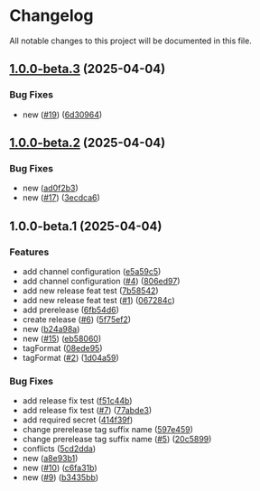 # Changelog

All notable changes to this project will be documented in this file.

## [1.0.0-beta.3](https://github.com/glenonmateus/semantic-release/compare/1.0.0-beta.2...1.0.0-beta.3) (2025-04-04)


### Bug Fixes

* new ([#19](https://github.com/glenonmateus/semantic-release/issues/19)) ([6d30964](https://github.com/glenonmateus/semantic-release/commit/6d309644a30b3ef7b0d046a90729ee4a3d4e808b))

## [1.0.0-beta.2](https://github.com/glenonmateus/semantic-release/compare/1.0.0-beta.1...1.0.0-beta.2) (2025-04-04)


### Bug Fixes

* new ([ad0f2b3](https://github.com/glenonmateus/semantic-release/commit/ad0f2b3c2c5c018d0e0ee781fb9b64852ebebfcf))
* new ([#17](https://github.com/glenonmateus/semantic-release/issues/17)) ([3ecdca6](https://github.com/glenonmateus/semantic-release/commit/3ecdca6db157591490109fe17a3336b42fa900a9))

## 1.0.0-beta.1 (2025-04-04)


### Features

* add channel configuration ([e5a59c5](https://github.com/glenonmateus/semantic-release/commit/e5a59c5fdffc4451d262f9c53fdd85d02e74dd43))
* add channel configuration ([#4](https://github.com/glenonmateus/semantic-release/issues/4)) ([806ed97](https://github.com/glenonmateus/semantic-release/commit/806ed9781ecf892a369aa1998c954e456f77f977))
* add new release feat test ([7b58542](https://github.com/glenonmateus/semantic-release/commit/7b58542fab02235b2d8a0cfb5afe64937909ca12))
* add new release feat test ([#1](https://github.com/glenonmateus/semantic-release/issues/1)) ([067284c](https://github.com/glenonmateus/semantic-release/commit/067284c7d086cf981fa1e8ed98ffe64d2ec71672))
* add prerelease ([6fb54d6](https://github.com/glenonmateus/semantic-release/commit/6fb54d60a4c1d68025c06983e1337a44ab20b5b5))
* create release ([#6](https://github.com/glenonmateus/semantic-release/issues/6)) ([5f75ef2](https://github.com/glenonmateus/semantic-release/commit/5f75ef20e6b2335b7dff7103facd940cbd94e3a7))
* new ([b24a98a](https://github.com/glenonmateus/semantic-release/commit/b24a98ab63c6318ab214d9b5c478230d1a7f1c60))
* new ([#15](https://github.com/glenonmateus/semantic-release/issues/15)) ([eb58060](https://github.com/glenonmateus/semantic-release/commit/eb58060c97a506ccc7198b136a2a2c59967811e1))
* tagFormat ([08ede95](https://github.com/glenonmateus/semantic-release/commit/08ede950ef3e53498f4823ddacd283e722a21153))
* tagFormat ([#2](https://github.com/glenonmateus/semantic-release/issues/2)) ([1d04a59](https://github.com/glenonmateus/semantic-release/commit/1d04a598ed106096437c0913c153557ded292e7d))


### Bug Fixes

* add release fix test ([f51c44b](https://github.com/glenonmateus/semantic-release/commit/f51c44b9fc91a197ab9511cfdbd8e226ea234d4a))
* add release fix test ([#7](https://github.com/glenonmateus/semantic-release/issues/7)) ([77abde3](https://github.com/glenonmateus/semantic-release/commit/77abde3857ce2c29b578f16aa0a26d1a53b1c065))
* add required secret ([414f39f](https://github.com/glenonmateus/semantic-release/commit/414f39fd979cef6e5c7ab8c55932d316519d1514))
* change prerelease tag suffix name ([597e459](https://github.com/glenonmateus/semantic-release/commit/597e459d7c05f7c18f2f5fc8b9f2b332e14b7899))
* change prerelease tag suffix name ([#5](https://github.com/glenonmateus/semantic-release/issues/5)) ([20c5899](https://github.com/glenonmateus/semantic-release/commit/20c58994d993892445de7c9a8f25db2912f01980))
* conflicts ([5cd2dda](https://github.com/glenonmateus/semantic-release/commit/5cd2dda1cfe467a7d1ba1973fb1f5cc602d99ae8))
* new ([a8e93b1](https://github.com/glenonmateus/semantic-release/commit/a8e93b192c0647ea6b8d72e2761596bca3090da7))
* new ([#10](https://github.com/glenonmateus/semantic-release/issues/10)) ([c6fa31b](https://github.com/glenonmateus/semantic-release/commit/c6fa31b7523655d1c25c61e93ae9ead30b4e5b67))
* new ([#9](https://github.com/glenonmateus/semantic-release/issues/9)) ([b3435bb](https://github.com/glenonmateus/semantic-release/commit/b3435bb7688a066d9367b8a2cb1dbf84c4267ee5))
